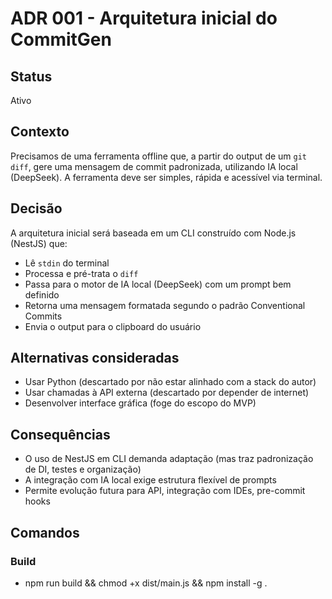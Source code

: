 # ADR 001 - Arquitetura inicial do CommitGen

## Status
Ativo

## Contexto
Precisamos de uma ferramenta offline que, a partir do output de um `git diff`, gere uma mensagem de commit padronizada, utilizando IA local (DeepSeek). A ferramenta deve ser simples, rápida e acessível via terminal.

## Decisão
A arquitetura inicial será baseada em um CLI construído com Node.js (NestJS) que:

- Lê `stdin` do terminal
- Processa e pré-trata o `diff`
- Passa para o motor de IA local (DeepSeek) com um prompt bem definido
- Retorna uma mensagem formatada segundo o padrão Conventional Commits
- Envia o output para o clipboard do usuário

## Alternativas consideradas
- Usar Python (descartado por não estar alinhado com a stack do autor)
- Usar chamadas à API externa (descartado por depender de internet)
- Desenvolver interface gráfica (foge do escopo do MVP)

## Consequências
- O uso de NestJS em CLI demanda adaptação (mas traz padronização de DI, testes e organização)
- A integração com IA local exige estrutura flexível de prompts
- Permite evolução futura para API, integração com IDEs, pre-commit hooks

## Comandos
### Build
 - npm run build && chmod +x dist/main.js && npm install -g . 
